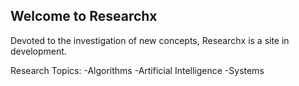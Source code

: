 ## Welcome to Researchx

Devoted to the investigation of new concepts, Researchx is a site in development.

Research Topics:
-Algorithms
-Artificial Intelligence
-Systems









